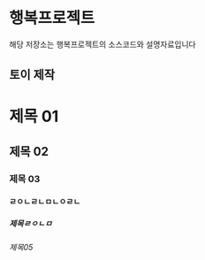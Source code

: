 행복프로젝트
===
해당 저장소는 행복프로젝트의 소스코드와 설명자료입니다

토이 제작
---

# 제목 01
##  제목 02
### 제목 03 
#### ㄹㅇㄴㄹㄴㅁㄴㅇㄹㄴ
##### 제목ㄹㅇㄴㅁ
###### 제목05
